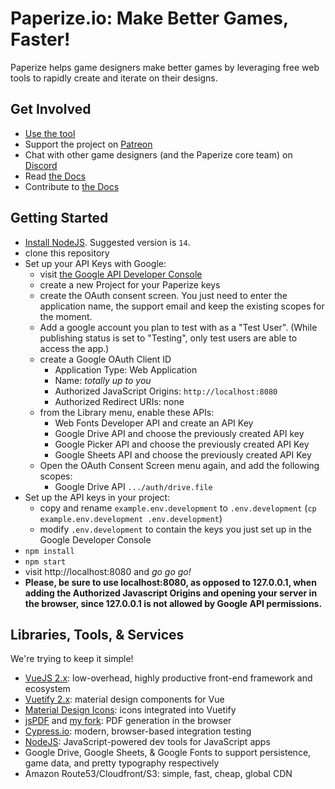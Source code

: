 # Paperize.io: Make Better Games, Faster!

Paperize helps game designers make better games by leveraging free web tools to rapidly create and iterate on their designs.

## Get Involved

- [Use the tool](https://beta.editor.paperize.io)
- Support the project on [Patreon](https://patreon.com/paperize)
- Chat with other game designers (and the Paperize core team) on [Discord](https://discord.gg/9ggkkQp)
- Read [the Docs](https://docs.paperize.io)
- Contribute to [the Docs](https://github.com/paperize/docs)

## Getting Started

- [Install NodeJS](https://nodejs.org). Suggested version is `14`.
- clone this repository
- Set up your API Keys with Google:
  - visit [the Google API Developer Console](https://console.developers.google.com/apis/credentials)
  - create a new Project for your Paperize keys
  - create the OAuth consent screen. You just need to enter the application name, the support email and keep the existing scopes for the moment.
  - Add a google account you plan to test with as a "Test User". (While publishing status is set to "Testing", only test users are able to access the app.)
  - create a Google OAuth Client ID
    - Application Type: Web Application
    - Name: _totally up to you_
    - Authorized JavaScript Origins: `http://localhost:8080`
    - Authorized Redirect URIs: none
  - from the Library menu, enable these APIs:
    - Web Fonts Developer API and create an API Key
    - Google Drive API and choose the previously created API key
    - Google Picker API and choose the previously created API Key
    - Google Sheets API and choose the previously created API Key
  - Open the OAuth Consent Screen menu again, and add the following scopes:
    - Google Drive API `.../auth/drive.file`
- Set up the API keys in your project:
  - copy and rename `example.env.development` to `.env.development` (`cp example.env.development .env.development`)
  - modify `.env.development` to contain the keys you just set up in the Google Developer Console
- `npm install`
- `npm start`
- visit http://localhost:8080 and _go go go!_
- **Please, be sure to use localhost:8080, as opposed to 127.0.0.1, when adding the Authorized Javascript Origins and opening your server in the browser, since 127.0.0.1 is not allowed by Google API permissions.**

## Libraries, Tools, & Services

We're trying to keep it simple!

- [VueJS 2.x](https://vuejs.org/v2/guide/): low-overhead, highly productive front-end framework and ecosystem
- [Vuetify 2.x](https://vuetifyjs.com/en/): material design components for Vue
- [Material Design Icons](https://materialdesignicons.com/): icons integrated into Vuetify
- [jsPDF](http://raw.githack.com/MrRio/jsPDF/master/docs/) and [my fork](https://github.com/lorennorman/jsPDF): PDF generation in the browser
- [Cypress.io](https://cypress.io): modern, browser-based integration testing
- [NodeJS](https://nodejs.org/en/): JavaScript-powered dev tools for JavaScript apps
- Google Drive, Google Sheets, & Google Fonts to support persistence, game data, and pretty typography respectively
- Amazon Route53/Cloudfront/S3: simple, fast, cheap, global CDN
